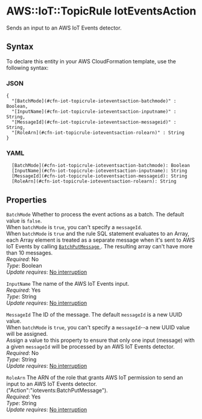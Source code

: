 # AWS::IoT::TopicRule IotEventsAction<a name="aws-properties-iot-topicrule-ioteventsaction"></a>

Sends an input to an AWS IoT Events detector\.

## Syntax<a name="aws-properties-iot-topicrule-ioteventsaction-syntax"></a>

To declare this entity in your AWS CloudFormation template, use the following syntax:

### JSON<a name="aws-properties-iot-topicrule-ioteventsaction-syntax.json"></a>

```
{
  "[BatchMode](#cfn-iot-topicrule-ioteventsaction-batchmode)" : Boolean,
  "[InputName](#cfn-iot-topicrule-ioteventsaction-inputname)" : String,
  "[MessageId](#cfn-iot-topicrule-ioteventsaction-messageid)" : String,
  "[RoleArn](#cfn-iot-topicrule-ioteventsaction-rolearn)" : String
}
```

### YAML<a name="aws-properties-iot-topicrule-ioteventsaction-syntax.yaml"></a>

```
  [BatchMode](#cfn-iot-topicrule-ioteventsaction-batchmode): Boolean
  [InputName](#cfn-iot-topicrule-ioteventsaction-inputname): String
  [MessageId](#cfn-iot-topicrule-ioteventsaction-messageid): String
  [RoleArn](#cfn-iot-topicrule-ioteventsaction-rolearn): String
```

## Properties<a name="aws-properties-iot-topicrule-ioteventsaction-properties"></a>

`BatchMode`  <a name="cfn-iot-topicrule-ioteventsaction-batchmode"></a>
Whether to process the event actions as a batch\. The default value is `false`\.  
When `batchMode` is `true`, you can't specify a `messageId`\.   
When `batchMode` is `true` and the rule SQL statement evaluates to an Array, each Array element is treated as a separate message when it's sent to AWS IoT Events by calling [ `BatchPutMessage` ](https://docs.aws.amazon.com/iotevents/latest/apireference/API_iotevents-data_BatchPutMessage.html)\. The resulting array can't have more than 10 messages\.  
*Required*: No  
*Type*: Boolean  
*Update requires*: [No interruption](https://docs.aws.amazon.com/AWSCloudFormation/latest/UserGuide/using-cfn-updating-stacks-update-behaviors.html#update-no-interrupt)

`InputName`  <a name="cfn-iot-topicrule-ioteventsaction-inputname"></a>
The name of the AWS IoT Events input\.  
*Required*: Yes  
*Type*: String  
*Update requires*: [No interruption](https://docs.aws.amazon.com/AWSCloudFormation/latest/UserGuide/using-cfn-updating-stacks-update-behaviors.html#update-no-interrupt)

`MessageId`  <a name="cfn-iot-topicrule-ioteventsaction-messageid"></a>
The ID of the message\. The default `messageId` is a new UUID value\.  
When `batchMode` is `true`, you can't specify a `messageId`\-\-a new UUID value will be assigned\.  
Assign a value to this property to ensure that only one input \(message\) with a given `messageId` will be processed by an AWS IoT Events detector\.  
*Required*: No  
*Type*: String  
*Update requires*: [No interruption](https://docs.aws.amazon.com/AWSCloudFormation/latest/UserGuide/using-cfn-updating-stacks-update-behaviors.html#update-no-interrupt)

`RoleArn`  <a name="cfn-iot-topicrule-ioteventsaction-rolearn"></a>
The ARN of the role that grants AWS IoT permission to send an input to an AWS IoT Events detector\. \("Action":"iotevents:BatchPutMessage"\)\.  
*Required*: Yes  
*Type*: String  
*Update requires*: [No interruption](https://docs.aws.amazon.com/AWSCloudFormation/latest/UserGuide/using-cfn-updating-stacks-update-behaviors.html#update-no-interrupt)